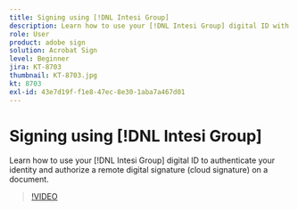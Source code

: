 ```yaml
---
title: Signing using [!DNL Intesi Group]
description: Learn how to use your [!DNL Intesi Group] digital ID with Acrobat Sign
role: User
product: adobe sign
solution: Acrobat Sign
level: Beginner
jira: KT-8703
thumbnail: KT-8703.jpg
kt: 8703
exl-id: 43e7d19f-f1e8-47ec-8e30-1aba7a467d01
---
```

# Signing using [!DNL Intesi Group]

Learn how to use your [!DNL Intesi Group] digital ID to authenticate your identity and authorize a remote digital signature (cloud signature) on a document.

>[!VIDEO](https://video.tv.adobe.com/v/336989?quality=12&learn=on&hidetitle=true)
